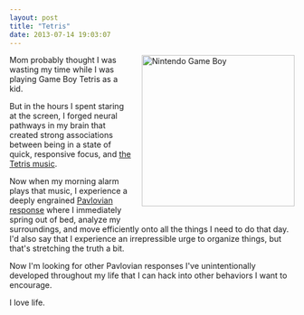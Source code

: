 ```yaml
---
layout: post
title: "Tetris"
date: 2013-07-14 19:03:07
---
```


<p class="p1">
  <img alt="Nintendo Game Boy" src="http://static.giantbomb.com/uploads/original/0/9566/392624-123950_gadget26_gameboy_b.jpg" style="width: 270px; height: 268px; float: right; padding: 0px 0px 16px 16px;" />Mom probably thought I was wasting my time while I was playing Game Boy Tetris as a kid.
</p>

<p class="p1">
  But in the hours I spent staring at the screen, I forged neural pathways in my brain that created strong associations between being in a state of quick, responsive focus, and <a href="http://www.youtube.com/watch?v=whBg7IF5JUg" target="_blank" title="Listen to it. Isn't it fantastic?">the Tetris music</a>.
</p>

<p class="p1">
  Now when my morning alarm plays that music, I experience a deeply engrained <a href="https://en.wikipedia.org/wiki/Classical_conditioning" target="_blank" title="Ivan Pavlov hails from Russia, which is where Tetris originates as well. Coincidence?">Pavlovian response</a> where I immediately spring out of bed, analyze my surroundings, and move efficiently onto all the things I need to do that day. I'd also say that I experience an irrepressible urge to organize things, but that's stretching the truth a bit.
</p>

<p class="p1">
  Now I'm looking for other Pavlovian responses I've unintentionally developed throughout my life that I can hack into other behaviors I want to encourage.
</p>

<p class="p1">
  I love life.
</p>